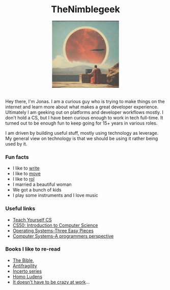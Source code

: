 
<h1 align="center">TheNimblegeek</h1>

<div align="center">
  <img src="https://github.com/nimblegeek/nimblegeek/blob/main/IMG_2787.jpg" width="210px" height="210px">
</div> <br>

Hey there, I'm Jonas. I am a curious guy who is trying to make things on the internet and learn more about what makes a great developer experience. Ultimately I am geeking out on platforms and developer workflows mostly. I don't hold a CS, but I have been curious enough to work in tech full-time. It turned out to be enough fun to keep going for 15+ years in various roles. 

I am driven by building useful stuff, mostly using technology as leverage. My general view on technology is that we should be using it rather being used by it.

### Fun facts
- I like to [write](https://thenimblegeek.ck.page/)
- I like to [move](https://www.idoportal.com/culture/)
- I like to [rol](https://en.wikipedia.org/wiki/Jujutsu)
- I married a beautiful woman 
- We got a bunch of kids
- I play some instruments and I love music

### Useful links
- [Teach Yourself CS](https://teachyourselfcs.com/)
- [CS50: Introduction to Computer Science](https://pll.harvard.edu/course/cs50-introduction-computer-science)
- [Operating Systems-Three Easy Pieces](https://www.amazon.se/-/en/Remzi-H-Arpaci-Dusseau/dp/198508659X)
- [Computer Systems-A programmers perspective](https://www.amazon.com/gp/product/013409266X/ref=ppx_od_dt_b_asin_title_s01?ie=UTF8&psc=1)

### Books I like to re-read
- [The Bible](https://www.bible.com/), 
- [Antifragility](https://www.amazon.se/-/en/Nassim-Nicholas-Taleb/dp/0812979680)
- [Incerto series](https://www.amazon.com/Incerto-5-book-series/dp/B07WZK6Z9N)
- [Homo Ludens](https://www.amazon.se/-/en/Johan-Huizinga/dp/1621389995)
- [It doesn't have to be crazy at work](https://www.amazon.com/Doesnt-Have-Be-Crazy-Work/dp/0062874780)...

